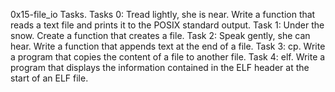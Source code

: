 0x15-file_io
Tasks.
Tasks 0:
Tread lightly, she is near.
Write a function that reads a text file
and prints it to the POSIX standard output.
Task 1:
Under the snow.
Create a function that creates a file.
Task 2:
Speak gently, she can hear.
Write a function that appends text at the end of a file.
Task 3:
cp.
Write a program that copies the content
of a file to another file.
Task 4:
elf.
Write a program that displays the information
contained in the ELF header at the start of an ELF file.

